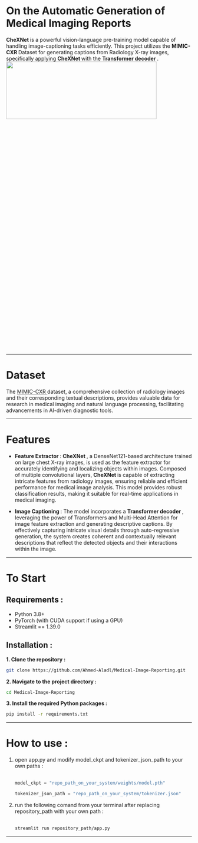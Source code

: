 # On the Automatic Generation of Medical Imaging Reports
<B> CheXNet </B> is a powerful vision-language pre-training model capable of handling image-captioning tasks efficiently. This project utilizes the <B> MIMIC-CXR </B> Dataset for generating captions from Radiology X-ray images, specifically applying <B> CheXNet </B> with the <B> Transformer decoder </B>.
<img src="https://github.com/user-attachments/assets/984f9eb3-979b-4781-97ac-ca4abb68ba7a" height="20%" width="90%">
<hr>

# Dataset
The <a href="https://physionet.org/content/mimic-cxr/2.0.0/" target="_blank"> MIMIC-CXR </a> dataset, a comprehensive collection of radiology images and their corresponding textual descriptions, provides valuable data for research in medical imaging and natural language processing, facilitating advancements in AI-driven diagnostic tools.
<hr>

# Features
<ul>
 <li> <B> Feature Extractor </B> : <B> CheXNet </B>, a DenseNet121-based architecture trained on large chest X-ray images, is used as the feature extractor for accurately identifying and localizing objects within images. Composed of multiple convolutional layers, <B> CheXNet </B> is capable of extracting intricate features from radiology images, ensuring reliable and efficient performance for medical image analysis. This model provides robust classification results, making it suitable for real-time applications in medical imaging. </li> </p>
  <li> <B> Image Captioning </B> : The model incorporates a <B> Transformer decoder </B>, leveraging the power of Transformers and Multi-Head Attention for image feature extraction and generating descriptive captions. By effectively capturing intricate visual details through auto-regressive generation, the system creates coherent and contextually relevant descriptions that reflect the detected objects and their interactions within the image. </li>
</ul>
<hr>

# To Start

## Requirements : 
<ul>
 <li> Python 3.8+ </li>
 <li> PyTorch (with CUDA support if using a GPU) </li>
 <li> Streamlit == 1.39.0 </li>
</ul> </p>

## Installation :
<B> 1. Clone the repository : </B>

````bash
git clone https://github.com/Ahmed-Aladl/Medical-Image-Reporting.git
````
<B> 2. Navigate to the project directory : </B>

````bash
cd Medical-Image-Reporting
````

<B> 3. Install the required Python packages : </B>

````bash
pip install -r requirements.txt
````
<hr>

# How to use : 

<ol>
 <li>open app.py and modify model_ckpt and tokenizer_json_path to your own paths :
<br><br>
  
````python
model_ckpt = "repo_path_on_your_system/weights/model.pth"
````

````python
tokenizer_json_path = "repo_path_on_your_system/tokenizer.json"
````

</li>

<li> 
run the following comand from your terminal after replacing repository_path with your own path :
<br><br>
 
 ````bash
streamlit run repository_path/app.py
````
</li>

</ol>
<hr>

 
